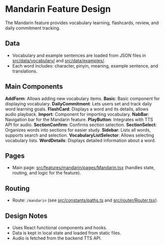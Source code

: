 # Mandarin Feature Design

The Mandarin feature provides vocabulary learning, flashcards, review, and daily commitment tracking.

## Data

- Vocabulary and example sentences are loaded from JSON files in [src/data/vocabulary/](../../../../src/data/vocabulary/) and [src/data/examples/](../../../../src/data/examples/).
- Each word includes: character, pinyin, meaning, example sentence, and translations.

## Main Components

**AddForm**: Allows adding new vocabulary items.
**Basic**: Basic component for displaying vocabulary.
**DailyCommitment**: Lets users set and track daily word learning goals.
**FlashCard**: Displays a word and its details, allows audio playback.
**Import**: Component for importing vocabulary.
**NabBar**: Navigation bar for the Mandarin feature.
**PlayButton**: Integrates with TTS API for audio.
**SectionConfirm**: Confirms section selection.
**SectionSelect**: Organizes words into sections for easier study.
**Sidebar**: Lists all words, supports search and selection.
**VocabularyListSelector**: Allows selecting vocabulary lists.
**WordDetails**: Displays detailed information about a word.

## Pages

- Main page: [src/features/mandarin/pages/Mandarin.tsx](../../pages/Mandarin.tsx) (handles state, routing, and logic for the feature).

## Routing

- Route: `/mandarin` (see [src/constants/paths.ts](../../../../src/constants/paths.ts) and [src/router/Router.tsx](../../../../src/router/Router.tsx)).

## Design Notes

- Uses React functional components and hooks.
- Data is kept in local state and loaded from static files.
- Audio is fetched from the backend TTS API.
